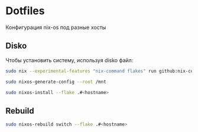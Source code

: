 # Dotfiles

Конфигурация nix-os под разные хосты

## Disko

Чтобы установить систему, используя disko файл:

```bash
sudo nix --experimental-features "nix-command flakes" run github:nix-community/disko/latest -- --mode destroy,format,mount <disko file path>

sudo nixos-generate-config --root /mnt

sudo nixos-install --flake .#<hostname>
```

## Rebuild

```bash
sudo nixos-rebuild switch --flake .#<hostname>
```
